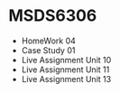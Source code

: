 # MSDS6306      
* HomeWork 04     
* Case Study 01     
* Live Assignment Unit 10           
* Live Assignment Unit 11           
* Live Assignment Unit 13           



